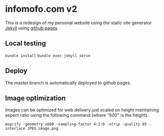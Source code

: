 # infomofo.com v2

This is a redesign of my personal website using the static site generator [Jekyll](https://jekyllrb.com/) using [github pages](https://jekyllrb.com/docs/github-pages/).

## Local testing

`bundle install`
`bundle exec jekyll serve`

## Deploy

The master branch is automatically deployed to github pages.

## Image optimization

Images can be optimized for web delivery just scaled on height maintaining aspect ratio using the following command (where "600" is the height).

`mogrify -geometry x600 -sampling-factor 4:2:0 -strip -quality 85 -interlace JPEG image.png`